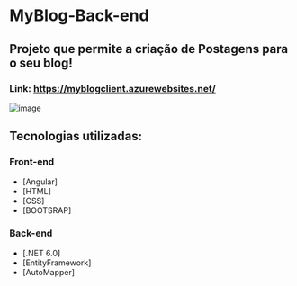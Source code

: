 # MyBlog-Back-end

## Projeto que permite a criação de Postagens para o seu blog!
### Link: https://myblogclient.azurewebsites.net/

![image](https://user-images.githubusercontent.com/61772924/205320126-a1a4c057-816d-4fc3-9a8d-fe0d02ca167e.png)

## Tecnologias utilizadas:

### Front-end
- [Angular] 
- [HTML] 
- [CSS] 
- [BOOTSRAP]

### Back-end
- [.NET 6.0] 
- [EntityFramework] 
- [AutoMapper]





